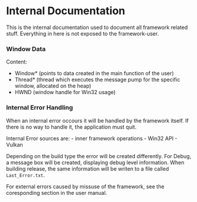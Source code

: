# Internal Documentation
This is the internal documentation used to document all framework related stuff. Everything in here is not
exposed to the framework-user.

### Window Data
Content:
- Window* (points to data created in the main function of the user)
- Thread* (thread which executes the message pump for the specific window, allocated on the heap)
- HWND (window handle for Win32 usage)

### Internal Error Handling
When an internal error occours it will be handled by the framework itself. If there is no way to handle it, the
application must quit.

Internal Error sources are:
	- inner framework operations
	- Win32 API
	- Vulkan

Depending on the build type the error will be created differently. For Debug, a message box will be created,
displaying debug level information. When building release, the same information will be writen to a file
called `Last_Error.txt`.

For external errors caused by missuse of the framework, see the coresponding section in the user manual.